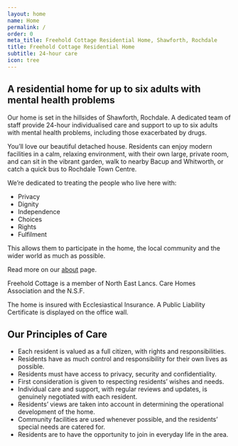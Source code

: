 ```yaml
---
layout: home
name: Home
permalink: /
order: 0
meta_title: Freehold Cottage Residential Home, Shawforth, Rochdale
title: Freehold Cottage Residential Home
subtitle: 24-hour care
icon: tree
---
```


## A residential home for up to six adults with mental health problems

Our home is set in the hillsides of Shawforth, Rochdale. A dedicated team of staff provide 24-hour individualised care and support to up to six adults with mental health problems, including those exacerbated by drugs.

You’ll love our beautiful detached house. Residents can enjoy modern facilities in a calm, relaxing environment, with their own large, private room, and can sit in the vibrant garden, walk to nearby Bacup and Whitworth, or catch a quick bus to Rochdale Town Centre.

We’re dedicated to treating the people who live here with:

- Privacy
- Dignity
- Independence
- Choices
- Rights
- Fulfilment

This allows them to participate in the home, the local community and the wider world as much as possible.

Read more on our [about](/about) page.

Freehold Cottage is a member of North East Lancs. Care Homes Association and the N.S.F.

The home is insured with Ecclesiastical Insurance. A Public Liability Certificate is displayed on the office wall.

## Our Principles of Care

 - Each resident is valued as a full citizen, with rights and responsibilities.
 - Residents have as much control and responsibility for their own lives as possible.
 - Residents must have access to privacy, security and confidentiality.
 - First consideration is given to respecting residents’ wishes and needs.
 - Individual care and support, with regular reviews and updates, is genuinely negotiated with each resident.
 - Residents’ views are taken into account in determining the operational development of the home.
 - Community facilities are used whenever possible, and the residents’ special needs are catered for.
 - Residents are to have the opportunity to join in everyday life in the area.
